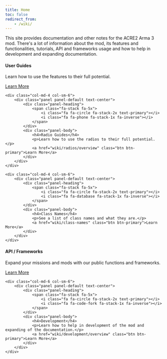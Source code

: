 ```yaml
---
title: Home
toc: false
redirect_from:
    - /wiki/
---
```



This site provides documentation and other notes for the ACRE2 Arma 3 mod. There's a lot of information about the mod, its features and functionalities, tutorials, API and frameworks usage and how to help in development and expanding documentation.

<div class="row">
    <div class="col-md-4 col-sm-6">
        <div class="panel panel-default text-center">
            <div class="panel-heading">
                <span class="fa-stack fa-5x">
                    <i class="fa fa-circle fa-stack-2x text-primary"></i>
                    <i class="fa fa-users fa-stack-1x fa-inverse"></i>
                </span>
            </div>
            <div class="panel-body">
                <h4>User Guides</h4>
                <p>Learn how to use the features to their full potential.</p>
                <a href="wiki/user/overview" class="btn btn-primary">Learn More</a>
            </div>
        </div>
    </div>

    <div class="col-md-4 col-sm-6">
        <div class="panel panel-default text-center">
            <div class="panel-heading">
                <span class="fa-stack fa-5x">
                    <i class="fa fa-circle fa-stack-2x text-primary"></i>
                    <i class="fa fa-phone fa-stack-1x fa-inverse"></i>
                </span>
            </div>
            <div class="panel-body">
                <h4>Radio Guides</h4>
                <p>Learn how to use the radios to their full potential.</p>
                <a href="wiki/radios/overview" class="btn btn-primary">Learn More</a>
            </div>
        </div>
    </div>

    <div class="col-md-4 col-sm-6">
        <div class="panel panel-default text-center">
            <div class="panel-heading">
                <span class="fa-stack fa-5x">
                    <i class="fa fa-circle fa-stack-2x text-primary"></i>
                    <i class="fa fa-database fa-stack-1x fa-inverse"></i>
                </span>
            </div>
            <div class="panel-body">
                <h4>Class Names</h4>
                <p>See a list of class names and what they are.</p>
                <a href="wiki/class-names" class="btn btn-primary">Learn More</a>
            </div>
        </div>
    </div>
</div>

<div class="row">
    <div class="col-md-6 col-sm-6">
        <div class="panel panel-default text-center">
            <div class="panel-heading">
                <span class="fa-stack fa-5x">
                    <i class="fa fa-circle fa-stack-2x text-primary"></i>
                    <i class="fa fa-building fa-stack-1x fa-inverse"></i>
                </span>
            </div>
            <div class="panel-body">
                <h4>API / Frameworks</h4>
                <p>Expand your missions and mods with our public functions and frameworks.</p>
                <a href="wiki/frameworks/overview" class="btn btn-primary">Learn More</a>
            </div>
        </div>
    </div>

    <div class="col-md-6 col-sm-6">
        <div class="panel panel-default text-center">
            <div class="panel-heading">
                <span class="fa-stack fa-5x">
                    <i class="fa fa-circle fa-stack-2x text-primary"></i>
                    <i class="fa fa-code-fork fa-stack-1x fa-inverse"></i>
                </span>
            </div>
            <div class="panel-body">
                <h4>Development</h4>
                <p>Learn how to help in development of the mod and expanding of the documentation.</p>
                <a href="wiki/development/overview" class="btn btn-primary">Learn More</a>
            </div>
        </div>
    </div>
</div>
